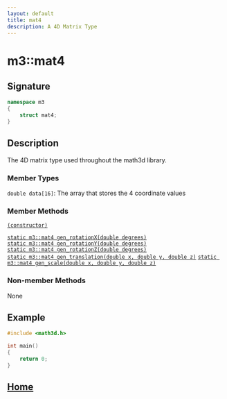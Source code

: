 ```yaml
---
layout: default
title: mat4
description: A 4D Matrix Type
---
```


# m3::mat4

## Signature

```c++
namespace m3
{
    struct mat4;
}
```

## Description

The 4D matrix type used throughout the math3d library.

### Member Types

`double data[16]`: The array that stores the 4 coordinate values

### Member Methods

[`(constructor)`]()  

[`static m3::mat4 gen_rotationX(double degrees)`]()  
[`static m3::mat4 gen_rotationY(double degrees)`]()  
[`static m3::mat4 gen_rotationZ(double degrees)`]()  
[`static m3::mat4 gen_translation(double x, double y, double z)`]()
[`static m3::mat4 gen_scale(double x, double y, double z)`]()

### Non-member Methods

None

## Example

```c++
#include <math3d.h>

int main()
{
    return 0;
}
```

## [Home](https://developergy.github.io/math3d/)